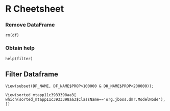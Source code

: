 # R Cheetsheet

### Remove DataFrame

```
rm(df)
```

### Obtain help

```
help(filter)
```
## Filter Dataframe

```
View(subset(DF_NAME, DF_NAME$PROP>100000 & DH_NAME$PROP<200000));
```

```
View(sorted_mtapp11c3933398aa3[ which(sorted_mtapp11c3933398aa3$ClassName=='org.jboss.dmr.ModelNode'), ])
```
